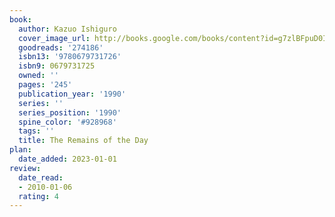 ```yaml
---
book:
  author: Kazuo Ishiguro
  cover_image_url: http://books.google.com/books/content?id=g7zlBFpuD0IC&printsec=frontcover&img=1&zoom=1&source=gbs_api
  goodreads: '274186'
  isbn13: '9780679731726'
  isbn9: 0679731725
  owned: ''
  pages: '245'
  publication_year: '1990'
  series: ''
  series_position: '1990'
  spine_color: '#928968'
  tags: ''
  title: The Remains of the Day
plan:
  date_added: 2023-01-01
review:
  date_read:
  - 2010-01-06
  rating: 4
---
```

